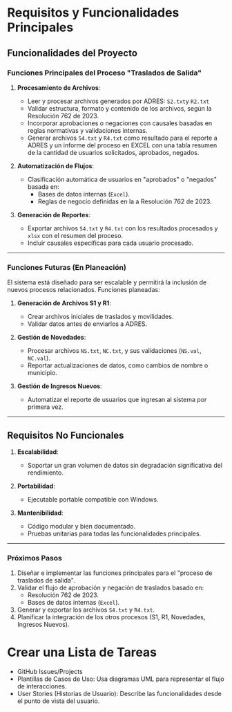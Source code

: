 # Requisitos y Funcionalidades Principales

## Funcionalidades del Proyecto

### Funciones Principales del Proceso "Traslados de Salida"
1. **Procesamiento de Archivos**:
   - Leer y procesar archivos generados por ADRES: `S2.txt`y `R2.txt`
   - Validar estructura, formato y contenido de los archivos, según la Resolución 762 de 2023.
   - Incorporar aprobaciones o negaciones con causales basadas en reglas normativas y validaciones internas.
   - Generar archivos `S4.txt` y `R4.txt` como resultado para el reporte a ADRES y un informe del proceso en EXCEL con una tabla resumen de la cantidad de usuarios solicitados, aprobados, negados.

2. **Automatización de Flujos**:
   - Clasificación automática de usuarios en "aprobados" o "negados" basada en:
     - Bases de datos internas (`Excel`).
     - Reglas de negocio definidas en la a Resolución 762 de 2023.

3. **Generación de Reportes**:
   - Exportar archivos `S4.txt` y `R4.txt` con los resultados procesados y `xlsx` con el resumen del proceso.
   - Incluir causales específicas para cada usuario procesado.

---

### Funciones Futuras (En Planeación)
El sistema está diseñado para ser escalable y permitirá la inclusión de nuevos procesos relacionados. Funciones planeadas:

1. **Generación de Archivos S1 y R1**:
   - Crear archivos iniciales de traslados y movilidades.
   - Validar datos antes de enviarlos a ADRES.

2. **Gestión de Novedades**:
   - Procesar archivos `NS.txt`, `NC.txt`, y sus validaciones (`NS.val`, `NC.val`).
   - Reportar actualizaciones de datos, como cambios de nombre o municipio.

3. **Gestión de Ingresos Nuevos**:
   - Automatizar el reporte de usuarios que ingresan al sistema por primera vez.

---

## Requisitos No Funcionales

1. **Escalabilidad**:
   - Soportar un gran volumen de datos sin degradación significativa del rendimiento.

2. **Portabilidad**:
   - Ejecutable portable compatible con Windows.

3. **Mantenibilidad**:
   - Código modular y bien documentado.
   - Pruebas unitarias para todas las funcionalidades principales.

---

### Próximos Pasos
1. Diseñar e implementar las funciones principales para el "proceso de traslados de salida".
2. Validar el flujo de aprobación y negación de traslados basado en:
   - Resolución 762 de 2023.
   - Bases de datos internas (`Excel`).
3. Generar y exportar los archivos `S4.txt` y `R4.txt`.
4. Planificar la integración de los otros procesos (S1, R1, Novedades, Ingresos Nuevos).

# Crear una Lista de Tareas
- GitHub Issues/Projects
- Plantillas de Casos de Uso: Usa diagramas UML para representar el flujo de interacciones.
- User Stories (Historias de Usuario): Describe las funcionalidades desde el punto de vista del usuario.
